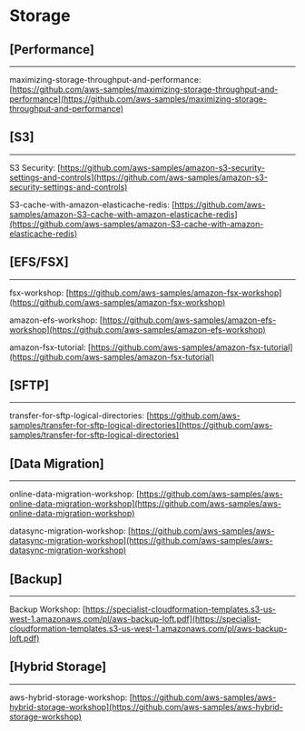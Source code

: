 # Storage


## [Performance]
**********

maximizing-storage-throughput-and-performance: [https://github.com/aws-samples/maximizing-storage-throughput-and-performance](https://github.com/aws-samples/maximizing-storage-throughput-and-performance)





## [S3]
**********

S3 Security: [https://github.com/aws-samples/amazon-s3-security-settings-and-controls](https://github.com/aws-samples/amazon-s3-security-settings-and-controls)


S3-cache-with-amazon-elasticache-redis: [https://github.com/aws-samples/amazon-S3-cache-with-amazon-elasticache-redis](https://github.com/aws-samples/amazon-S3-cache-with-amazon-elasticache-redis)




## [EFS/FSX]
**********
fsx-workshop: [https://github.com/aws-samples/amazon-fsx-workshop](https://github.com/aws-samples/amazon-fsx-workshop)


amazon-efs-workshop: [https://github.com/aws-samples/amazon-efs-workshop](https://github.com/aws-samples/amazon-efs-workshop)


amazon-fsx-tutorial: [https://github.com/aws-samples/amazon-fsx-tutorial](https://github.com/aws-samples/amazon-fsx-tutorial)











## [SFTP]
**********

transfer-for-sftp-logical-directories: [https://github.com/aws-samples/transfer-for-sftp-logical-directories](https://github.com/aws-samples/transfer-for-sftp-logical-directories)



## [Data Migration]
**********

online-data-migration-workshop: [https://github.com/aws-samples/aws-online-data-migration-workshop](https://github.com/aws-samples/aws-online-data-migration-workshop)


datasync-migration-workshop: [https://github.com/aws-samples/aws-datasync-migration-workshop](https://github.com/aws-samples/aws-datasync-migration-workshop)




## [Backup]
**********

Backup Workshop: [https://specialist-cloudformation-templates.s3-us-west-1.amazonaws.com/pl/aws-backup-loft.pdf](https://specialist-cloudformation-templates.s3-us-west-1.amazonaws.com/pl/aws-backup-loft.pdf)



## [Hybrid Storage]
**********


aws-hybrid-storage-workshop: [https://github.com/aws-samples/aws-hybrid-storage-workshop](https://github.com/aws-samples/aws-hybrid-storage-workshop)


